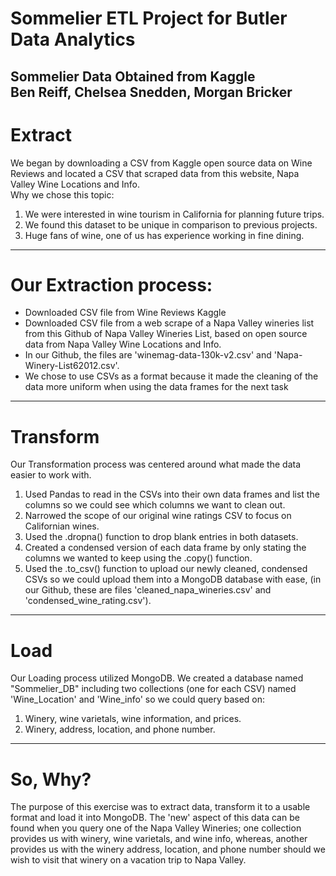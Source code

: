 # Sommelier ETL Project for Butler Data Analytics
Sommelier Data Obtained from Kaggle </br>
Ben Reiff, Chelsea Snedden, Morgan Bricker
---
# Extract
We began by downloading a CSV from Kaggle open source data on Wine Reviews and located a CSV that scraped data from this website, Napa Valley Wine Locations and Info.</br>
Why we chose this topic:
1. We were interested in wine tourism in California for planning future trips.
2. We found this dataset to be unique in comparison to previous projects.
3. Huge fans of wine, one of us has experience working in fine dining.
---
# Our Extraction process:
- Downloaded CSV file from Wine Reviews Kaggle
- Downloaded CSV file from a web scrape of a Napa Valley wineries list from this Github of Napa Valley Wineries List, based on open source data from Napa Valley Wine Locations and Info.
- In our Github, the files are 'winemag-data-130k-v2.csv' and 'Napa-Winery-List62012.csv'.
- We chose to use CSVs as a format because it made the cleaning of the data more uniform when using the data frames for the next task
---
# Transform
Our Transformation process was centered around what made the data easier to work with.
1. Used Pandas to read in the CSVs into their own data frames and list the columns so we could see which columns we want to clean out.
2. Narrowed the scope of our original wine ratings CSV to focus on Californian wines.
3. Used the .dropna() function to drop blank entries in both datasets.
4. Created a condensed version of each data frame by only stating the columns we wanted to keep using the .copy() function.
5. Used the .to_csv() function to upload our newly cleaned, condensed CSVs so we could upload them into a MongoDB database with ease, (in our Github, these are files 'cleaned_napa_wineries.csv' and 'condensed_wine_rating.csv').
---
# Load
Our Loading process utilized MongoDB.
We created a database named "Sommelier_DB" including two collections (one for each CSV) named 'Wine_Location' and 'Wine_info' so we could query based on:
1. Winery, wine varietals, wine information, and prices.
2. Winery, address, location, and phone number.
---
# So, Why?
The purpose of this exercise was to extract data, transform it to a usable format and load it into MongoDB.
The 'new' aspect of this data can be found when you query one of the Napa Valley Wineries; one collection provides us with winery, wine varietals, and wine info, whereas, another provides us with the winery address, location, and phone number should we wish to visit that winery on a vacation trip to Napa Valley.

